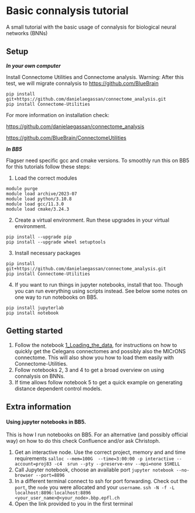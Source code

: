 # Basic connalysis tutorial

A small tutorial with the basic usage of connalysis for biological neural networks (BNNs) 

## Setup 

***In your own computer***

Install Connectome Utilities and Connectome analysis.  Warning: After this test, we will migrate connalysis to https://github.com/BlueBrain
   ```
   pip install git+https://github.com/danielaegassan/connectome_analysis.git
   pip install Connectome-Utilities
   ```

For more information on installation check: 

https://github.com/danielaegassan/connectome_analysis

https://github.com/BlueBrain/ConnectomeUtilities

***In BB5***

Flagser need specific gcc and cmake versions.  To smoothly run this on BB5 for this tutorials follow these steps: 

1. Load the correct modules
   
```
module purge
module load archive/2023-07
module load python/3.10.8
module load gcc/11.3.0
module load cmake/3.24.3
```

2. Create a virtual environment.  Run these upgrades in your virtual environment.

```
pip install --upgrade pip
pip install --upgrade wheel setuptools
```

3. Install necessary packages

```
pip install git+https://github.com/danielaegassan/connectome_analysis.git
pip install Connectome-Utilities
```

4. If you want to run things in jupyter notebooks, install that too.  Though you can run everything using scripts instead.  See below some notes on one way to run notebooks on BB5. 

```
pip install jupyterlab
pip install notebook
```

## Getting started 

1. Follow the notebook
[1_Loading_the_data](https://github.com/danielaegassan/basic_connalysis_tutorial/blob/main/1_Loading_the_data.ipynb),
for instructions on how to quickly get the Celegans connectomes and possibly also the MICrONS connectome. This will also show you how to load them easily with Connectome-Utilities.
2. Follow notebooks 2, 3 and 4 to get a broad overview on using connalysis on BNNs.
3. If time allows follow notebook 5 to get a quick example on generating distance dependent control models.

## Extra information 

#### Using jupyter notebooks in BB5.

This is how I run notebooks on BB5.  For an alternative (and possibly official way) on how to do this check Confluence and/or ask Christoph.

1. Get an interactive node.  Use the correct project, memory and and time requirements
```salloc --mem=100G  --time=3:00:00 -p interactive --account=proj83 -c4  srun --pty --preserve-env --mpi=none $SHELL```
2. Call Jupyter notebook, choose an available port
```jupyter notebook --no-browser --port=8896```
3. In a different terminal  connect to ssh for port forwarding.  Check out the ``port``, the ``node`` you were allocated and your ``username``.
```ssh -N -f -L localhost:8896:localhost:8896 <your_user_name>@<your_node>.bbp.epfl.ch```
4. Open the link provided to you in the first terminal









